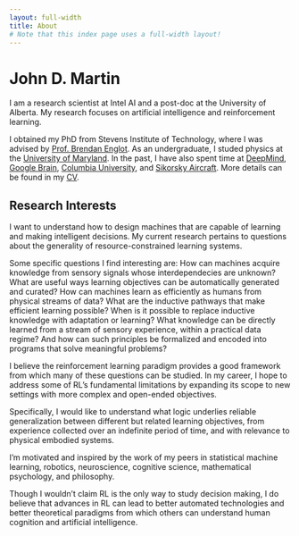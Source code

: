 ```yaml
---
layout: full-width
title: About
# Note that this index page uses a full-width layout!
---
```

<h1 class="content-listing-header sans">John D. Martin</h1>
I am a research scientist at Intel AI and a post-doc at the University of Alberta.
My research focuses on artificial intelligence and reinforcement learning.

I obtained my PhD from Stevens Institute of Technology, where I was advised by [Prof. Brendan Englot](http://personal.stevens.edu/~benglot/).
As an undergraduate, I studed physics at the [University of Maryland](https://umdphysics.umd.edu).
In the past, I have also spent time at [DeepMind](https://deepmind.com), [Google Brain](https://ai.google), [Columbia University](https://www.columbia.edu), and [Sikorsky Aircraft](https://www.wired.com/story/sikorsky-sara-helicopter-autonomous-flying-car-air-taxi-tech/).
More details can be found in my [CV](/assets/cv/2023_martin_cv.pdf).

## Research Interests
I want to understand how to design machines that are capable of learning and making intelligent decisions. My current research pertains to questions about the generality of resource-constrained learning systems.

Some specific questions I find interesting are: How can machines acquire knowledge from sensory signals whose interdependecies are unknown? 
What are useful ways learning objectives can be automatically generated and curated?
How can machines learn as efficiently as humans from physical streams of data? 
What are the inductive pathways that make efficient learning possible? When is it possible to replace inductive knowledge with adaptation or learning? What knowledge can be directly learned from a stream of sensory experience, within a practical data regime? And how can such principles be formalized and encoded into programs that solve meaningful problems? 

I believe the reinforcement learning paradigm provides a good framework from which many of these questions can be studied. In my career, I hope to address some of RL’s fundamental limitations by expanding its scope to new settings with more complex and open-ended objectives. 

Specifically, I would like to understand what logic underlies reliable generalization between different but related learning objectives, from experience collected over an indefinite period of time, and with relevance to physical embodied systems.

I’m motivated and inspired by the work of my peers in statistical machine learning, robotics, neuroscience, cognitive science, mathematical psychology, and philosophy. 

Though I wouldn’t claim RL is the only way to study decision making, I do believe that advances in RL can lead to better automated technologies and better theoretical paradigms from which others can understand human cognition and artificial intelligence.
